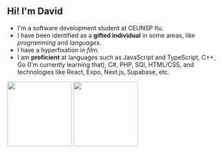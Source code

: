 ## Hi! I'm David

- I'm a software development student at CEUNSP Itu.
- I have been identified as a **gifted individual** in some areas, like *programming* and *languages*.
- I have a hyperfixation in *film*.
- I am **proficient** at languages such as JavaScript and TypeScript, C++, Go (I'm currently learning that), C#, PHP, SQl, HTML/CSS, and technologies like React, Expo, Next.js, Supabase, etc.

<div align="left">

  <img height="150rem" src="https://github-readme-stats.vercel.app/api?username=davidbasilefilho&cache_seconds=21600&show_icons=true&rank_icon=github&include_all_commits=true&count_private=true&theme=tokyonight&hide_border=true&border_radius=12">
  <img height="150rem" src="https://github-readme-stats.vercel.app/api/top-langs?username=davidbasilefilho&cache_seconds=21600&langs_count=7&layout=compact&theme=tokyonight&hide_border=true&border_radius=12">

</div>
